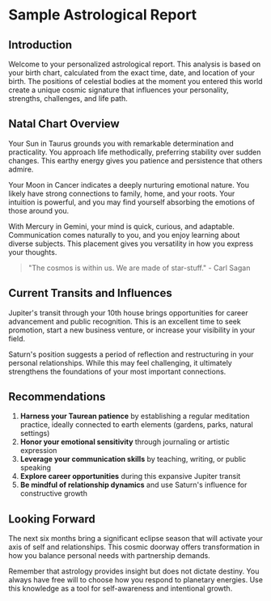 # Sample Astrological Report

## Introduction

Welcome to your personalized astrological report. This analysis is based on your birth chart, calculated from the exact time, date, and location of your birth. The positions of celestial bodies at the moment you entered this world create a unique cosmic signature that influences your personality, strengths, challenges, and life path.

## Natal Chart Overview

Your Sun in Taurus grounds you with remarkable determination and practicality. You approach life methodically, preferring stability over sudden changes. This earthy energy gives you patience and persistence that others admire.

Your Moon in Cancer indicates a deeply nurturing emotional nature. You likely have strong connections to family, home, and your roots. Your intuition is powerful, and you may find yourself absorbing the emotions of those around you.

With Mercury in Gemini, your mind is quick, curious, and adaptable. Communication comes naturally to you, and you enjoy learning about diverse subjects. This placement gives you versatility in how you express your thoughts.

> "The cosmos is within us. We are made of star-stuff." - Carl Sagan

## Current Transits and Influences

Jupiter's transit through your 10th house brings opportunities for career advancement and public recognition. This is an excellent time to seek promotion, start a new business venture, or increase your visibility in your field.

Saturn's position suggests a period of reflection and restructuring in your personal relationships. While this may feel challenging, it ultimately strengthens the foundations of your most important connections.

## Recommendations

1. **Harness your Taurean patience** by establishing a regular meditation practice, ideally connected to earth elements (gardens, parks, natural settings)
2. **Honor your emotional sensitivity** through journaling or artistic expression
3. **Leverage your communication skills** by teaching, writing, or public speaking
4. **Explore career opportunities** during this expansive Jupiter transit
5. **Be mindful of relationship dynamics** and use Saturn's influence for constructive growth

## Looking Forward

The next six months bring a significant eclipse season that will activate your axis of self and relationships. This cosmic doorway offers transformation in how you balance personal needs with partnership demands.

Remember that astrology provides insight but does not dictate destiny. You always have free will to choose how you respond to planetary energies. Use this knowledge as a tool for self-awareness and intentional growth.
